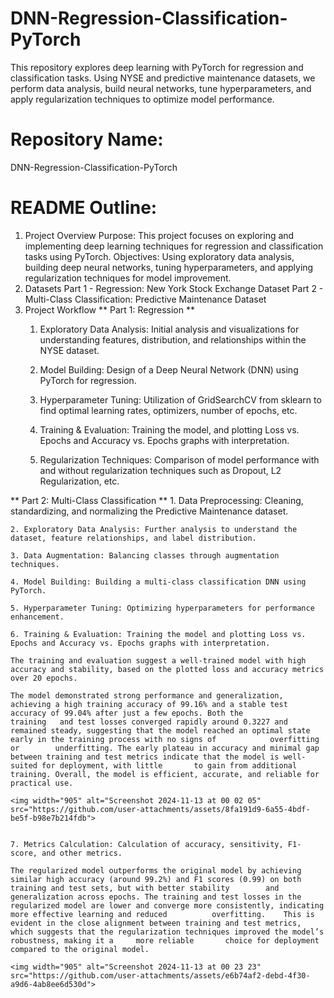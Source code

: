 # DNN-Regression-Classification-PyTorch
This repository explores deep learning with PyTorch for regression and classification tasks. Using NYSE and predictive maintenance datasets, we perform data analysis, build neural networks, tune hyperparameters, and apply regularization techniques to optimize model performance.

# Repository Name:
DNN-Regression-Classification-PyTorch

# README Outline:
1. Project Overview
  Purpose: This project focuses on exploring and implementing deep learning techniques for regression and classification tasks using PyTorch.
  Objectives: Using exploratory data analysis, building deep neural networks, tuning hyperparameters, and applying regularization techniques for model improvement.
2. Datasets
  Part 1 - Regression: New York Stock Exchange Dataset
  Part 2 - Multi-Class Classification: Predictive Maintenance Dataset
3. Project Workflow
**   Part 1: Regression
**   
    1. Exploratory Data Analysis: Initial analysis and visualizations for understanding features, distribution, and relationships within the NYSE dataset.

    2. Model Building: Design of a Deep Neural Network (DNN) using PyTorch for regression.

    3. Hyperparameter Tuning: Utilization of GridSearchCV from sklearn to find optimal learning rates, optimizers, number of epochs, etc.

    4. Training & Evaluation: Training the model, and plotting Loss vs. Epochs and Accuracy vs. Epochs graphs with interpretation.

    5. Regularization Techniques: Comparison of model performance with and without regularization techniques such as Dropout, L2 Regularization, etc.

**  Part 2: Multi-Class Classification **
    1. Data Preprocessing: Cleaning, standardizing, and normalizing the Predictive Maintenance dataset.

    2. Exploratory Data Analysis: Further analysis to understand the dataset, feature relationships, and label distribution.

    3. Data Augmentation: Balancing classes through augmentation techniques.

    4. Model Building: Building a multi-class classification DNN using PyTorch.

    5. Hyperparameter Tuning: Optimizing hyperparameters for performance enhancement.

    6. Training & Evaluation: Training the model and plotting Loss vs. Epochs and Accuracy vs. Epochs graphs with interpretation.

    The training and evaluation suggest a well-trained model with high accuracy and stability, based on the plotted loss and accuracy metrics over 20 epochs. 
    
    The model demonstrated strong performance and generalization, achieving a high training accuracy of 99.16% and a stable test accuracy of 99.04% after just a few epochs. Both the            training   and test losses converged rapidly around 0.3227 and remained steady, suggesting that the model reached an optimal state early in the training process with no signs of            overfitting or        underfitting. The early plateau in accuracy and minimal gap between training and test metrics indicate that the model is well-suited for deployment, with little       to gain from additional     training. Overall, the model is efficient, accurate, and reliable for practical use.

    <img width="905" alt="Screenshot 2024-11-13 at 00 02 05" src="https://github.com/user-attachments/assets/8fa191d9-6a55-4bdf-be5f-b98e7b214fdb">


    7. Metrics Calculation: Calculation of accuracy, sensitivity, F1-score, and other metrics.

    The regularized model outperforms the original model by achieving similar high accuracy (around 99.2%) and F1 scores (0.99) on both training and test sets, but with better stability        and    generalization across epochs. The training and test losses in the regularized model are lower and converge more consistently, indicating more effective learning and reduced          overfitting.    This is evident in the close alignment between training and test metrics, which suggests that the regularization techniques improved the model’s robustness, making it a     more reliable       choice for deployment compared to the original model.

    <img width="905" alt="Screenshot 2024-11-13 at 00 23 23" src="https://github.com/user-attachments/assets/e6b74af2-debd-4f30-a9d6-4ab8ee6d530d">
